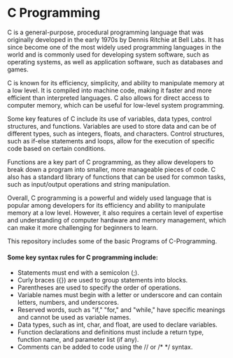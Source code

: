 # C Programming
<p>C is a general-purpose, procedural programming language that was originally developed in the early 1970s by Dennis Ritchie at Bell Labs. It has since become one of the most widely used programming languages in the world and is commonly used for developing system software, such as operating systems, as well as application software, such as databases and games.</p>

<p>C is known for its efficiency, simplicity, and ability to manipulate memory at a low level. It is compiled into machine code, making it faster and more efficient than interpreted languages. C also allows for direct access to computer memory, which can be useful for low-level system programming.</p>

<p>Some key features of C include its use of variables, data types, control structures, and functions. Variables are used to store data and can be of different types, such as integers, floats, and characters. Control structures, such as if-else statements and loops, allow for the execution of specific code based on certain conditions.</p>

<p>Functions are a key part of C programming, as they allow developers to break down a program into smaller, more manageable pieces of code. C also has a standard library of functions that can be used for common tasks, such as input/output operations and string manipulation.</p>

<p>Overall, C programming is a powerful and widely used language that is popular among developers for its efficiency and ability to manipulate memory at a low level. However, it also requires a certain level of expertise and understanding of computer hardware and memory management, which can make it more challenging for beginners to learn.</p>

<p>This repository includes some of the basic Programs of C-Programming. </p>
<h4>Some key syntax rules for C programming include:</h4>

<ul>
  <li>Statements must end with a semicolon (;).</li>
  <li>Curly braces ({}) are used to group statements into blocks.</li>
  <li>Parentheses are used to specify the order of operations.</li>
  <li>Variable names must begin with a letter or underscore and can contain letters, numbers, and underscores.</li>
  <li>Reserved words, such as "if," "for," and "while," have specific meanings and cannot be used as variable names.</li>
  <li>Data types, such as int, char, and float, are used to declare variables.</li>
  <li>Function declarations and definitions must include a return type, function name, and parameter list (if any). </li>
  <li>Comments can be added to code using the // or /* */ syntax.</li>
<ul>

